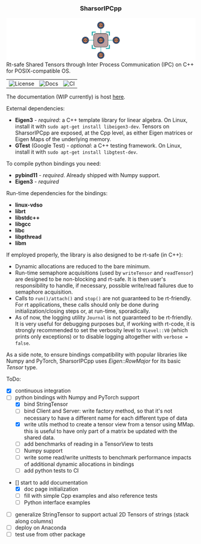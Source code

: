 ### <center> SharsorIPCpp </center>

<!-- ![GitHub-Mark-Light](docs/icon-light.svg#gh-dark-mode-only)![GitHub-Mark-Dark](docs/icon-dark.svg#gh-light-mode-only) -->
![icon.svg](docs/sphinx/source/_static/icon.svg)
Rt-safe Shared Tensors through Inter Process Communication (IPC) on C++ for POSIX-compatible OS.

<center>
<table>
  <tr>
    <td><img src="https://img.shields.io/badge/License-GPLv2-purple.svg" alt="License"></td>
    <td><img src="https://img.shields.io/badge/Docs-WIP-yellow" alt="Docs"></td>
    <td><img src="https://app.travis-ci.com/AndrePatri/SharsorIPCpp.svg?branch=main" alt="CI"></td>
  </tr>
</table>
</center>

The documentation (WIP currently) is host [here](https://andrepatri.github.io/SharsorIPCpp/v0.1.0/index.html).

External dependencies: 
- **Eigen3** - *required*: a C++ template library for linear algebra. On Linux, install it with ```sudo apt-get install libeigen3-dev```. Tensors on SharsorIPCpp are exposed, at the Cpp level, as either Eigen matrices or Eigen Maps of the underlying memory.
- **GTest** (Google Test) - *optional*: a C++ testing framework. On Linux, install it with ```sudo apt-get install libgtest-dev```.
<!-- - **Real-time library** (rt) - *required*: ```sudo apt-get install librt-dev```
- **pthread** - *required*: the POSIX Threads library. On Linux, install it with ```sudo apt-get install libpthread-stubs0-dev``` -->

To compile python bindings you need: 
- **pybind11** - *required*. Already shipped with Numpy support.
- **Eigen3** - *required*

Run-time dependencies for the bindings:
- **linux-vdso**
- **librt**
- **libstdc++**
- **libgcc**
- **libc**
- **libpthread**
- **libm**

<!-- 
The library is also shipped with Python bindings with both Numpy or PyTorch support. To be able to compile the bindings, you'll need the following packages:
- **pybind11**
- **Torch**
- **NumPy**
- **Eigen** -->

If employed properly, the library is also designed to be rt-safe (in C++):
- Dynamic allocations are reduced to the bare minimum.
- Run-time semaphore acquisitions (used by `writeTensor` and `readTensor`) are designed to be non-blocking and rt-safe. It is then user's responsibility to handle, if necessary, possible write/read failures due to semaphore acquisition.
- Calls to `run()/attach()` and `stop()` are not guaranteed to be rt-friendly. For rt applications, these calls should only be done during initialization/closing steps or, at run-time, sporadically.
- As of now, the logging utility `Journal` is not guaranteed to be rt-friendly. It is very useful for debugging purposes but, if working with rt-code, it is strongly recommended to set the verbosity level to `VLevel::V0` (which prints only exceptions) or to disable logging altogether with `verbose = false`.

As a side note, to ensure bindings compatibility with popular libraries like Numpy and PyTorch, SharsorIPCpp uses *Eigen::RowMajor* for its basic *Tensor* type.

ToDo:
- [x] continuous integration  
- [ ] python bindings with Numpy and PyTorch support
  - [x] bind StringTensor
  - [ ] bind Client and Server: write factory method, so that it's not necessary to have a different name for each different type of data
  - [x] write utils method to create a tensor view from a tensor using MMap. this is useful to have only part of a matrix be updated with the shared data. 
  - [ ] add benchmarks of reading in a TensorView to tests
  - [ ] Numpy support
  - [ ] write some read/write unittests to benchmark performance impacts of additional dynamic allocations in bindings
  - [ ] add python tests to CI
- [] start to add documentation
  - [x] doc page initialization
  - [ ] fill with simple Cpp examples and also reference tests
  - [ ] Python interface examples
- [ ] generalize StringTensor to support actual 2D Tensors of strings (stack along columns)
- [ ] deploy on Anaconda 
- [ ] test use from other package 
